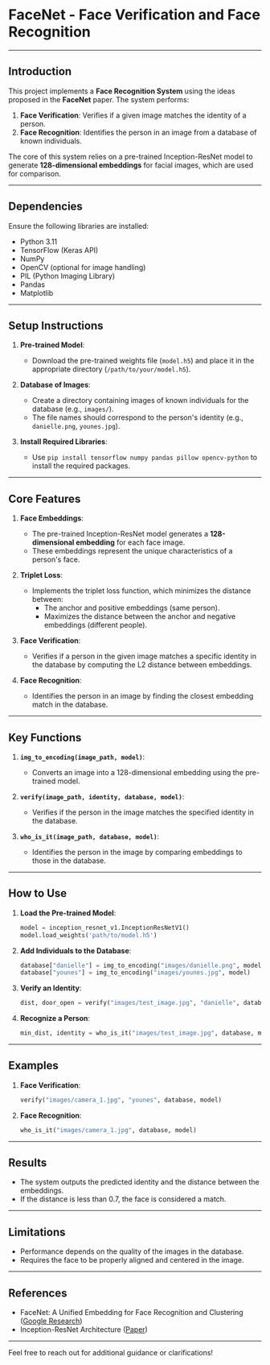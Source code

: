 # FaceNet - Face Verification and Face Recognition

---

## **Introduction**
This project implements a **Face Recognition System** using the ideas proposed in the **FaceNet** paper. The system performs:
1. **Face Verification**: Verifies if a given image matches the identity of a person.
2. **Face Recognition**: Identifies the person in an image from a database of known individuals.

The core of this system relies on a pre-trained Inception-ResNet model to generate **128-dimensional embeddings** for facial images, which are used for comparison.

---

## **Dependencies**
Ensure the following libraries are installed:
- Python 3.11
- TensorFlow (Keras API)
- NumPy
- OpenCV (optional for image handling)
- PIL (Python Imaging Library)
- Pandas
- Matplotlib

---

## **Setup Instructions**
1. **Pre-trained Model**:
   - Download the pre-trained weights file (`model.h5`) and place it in the appropriate directory (`/path/to/your/model.h5`).

2. **Database of Images**:
   - Create a directory containing images of known individuals for the database (e.g., `images/`).
   - The file names should correspond to the person's identity (e.g., `danielle.png`, `younes.jpg`).

3. **Install Required Libraries**:
   - Use `pip install tensorflow numpy pandas pillow opencv-python` to install the required packages.

---

## **Core Features**
1. **Face Embeddings**:
   - The pre-trained Inception-ResNet model generates a **128-dimensional embedding** for each face image.
   - These embeddings represent the unique characteristics of a person's face.

2. **Triplet Loss**:
   - Implements the triplet loss function, which minimizes the distance between:
     - The anchor and positive embeddings (same person).
     - Maximizes the distance between the anchor and negative embeddings (different people).

3. **Face Verification**:
   - Verifies if a person in the given image matches a specific identity in the database by computing the L2 distance between embeddings.

4. **Face Recognition**:
   - Identifies the person in an image by finding the closest embedding match in the database.

---

## **Key Functions**
1. **`img_to_encoding(image_path, model)`**:
   - Converts an image into a 128-dimensional embedding using the pre-trained model.

2. **`verify(image_path, identity, database, model)`**:
   - Verifies if the person in the image matches the specified identity in the database.

3. **`who_is_it(image_path, database, model)`**:
   - Identifies the person in the image by comparing embeddings to those in the database.

---

## **How to Use**
1. **Load the Pre-trained Model**:
   ```python
   model = inception_resnet_v1.InceptionResNetV1()
   model.load_weights('path/to/model.h5')
   ```

2. **Add Individuals to the Database**:
   ```python
   database["danielle"] = img_to_encoding("images/danielle.png", model)
   database["younes"] = img_to_encoding("images/younes.jpg", model)
   ```

3. **Verify an Identity**:
   ```python
   dist, door_open = verify("images/test_image.jpg", "danielle", database, model)
   ```

4. **Recognize a Person**:
   ```python
   min_dist, identity = who_is_it("images/test_image.jpg", database, model)
   ```

---

## **Examples**
1. **Face Verification**:
   ```python
   verify("images/camera_1.jpg", "younes", database, model)
   ```

2. **Face Recognition**:
   ```python
   who_is_it("images/camera_1.jpg", database, model)
   ```

---

## **Results**
- The system outputs the predicted identity and the distance between the embeddings.
- If the distance is less than 0.7, the face is considered a match.

---

## **Limitations**
- Performance depends on the quality of the images in the database.
- Requires the face to be properly aligned and centered in the image.

---

## **References**
- FaceNet: A Unified Embedding for Face Recognition and Clustering ([Google Research](https://arxiv.org/abs/1503.03832))
- Inception-ResNet Architecture ([Paper](https://arxiv.org/abs/1602.07261))

---

Feel free to reach out for additional guidance or clarifications!
